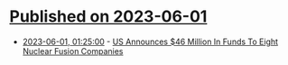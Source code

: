 # [Published on 2023-06-01](index.md)

* [2023-06-01, 01:25:00](https://hardware.slashdot.org/story/23/05/31/2331256/us-announces-46-million-in-funds-to-eight-nuclear-fusion-companies?utm_source=rss1.0mainlinkanon&utm_medium=feed) - [US Announces $46 Million In Funds To Eight Nuclear Fusion Companies](https://hardware.slashdot.org/story/23/05/31/2331256/us-announces-46-million-in-funds-to-eight-nuclear-fusion-companies?utm_source=rss1.0mainlinkanon&utm_medium=feed)
